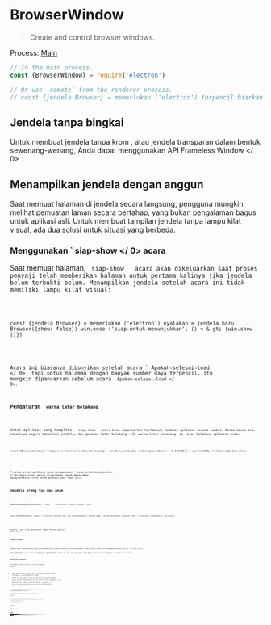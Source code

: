 # BrowserWindow

> Create and control browser windows.

Process: [Main](../glossary.md#main-process)

```javascript
// In the main process.
const {BrowserWindow} = require('electron')

// Or use `remote` from the renderer process.
// const {jendela Browser} = memerlukan ('electron').terpencil biarkan menang=jendela baru Browser ( {lebar: 800, tinggi: 600} ) menang.di ('tutup', () = & gt; {menang = batal}) //beban sebuah remote URL win.loadURL ('https://github.com') // Atau muat file HTML lokal win.loadURL (`file: // $ {__ dirname} / app / index.html`)
```

## Jendela tanpa bingkai

Untuk membuat jendela tanpa krom , atau jendela transparan dalam bentuk sewenang-wenang, Anda dapat menggunakan API  Frameless Window </ 0> .</p> 

## Menampilkan jendela dengan anggun

Saat memuat halaman di jendela secara langsung, pengguna mungkin melihat pemuatan laman secara bertahap, yang bukan pengalaman bagus untuk aplikasi asli. Untuk membuat tampilan jendela tanpa lampu kilat visual, ada dua solusi untuk situasi yang berbeda.

### Menggunakan ` siap-show </ 0>  acara</h3>

<p>Saat memuat halaman, <code> siap-show </ 0>  acara akan dikeluarkan saat proses penyaji telah memberikan halaman untuk pertama kalinya jika jendela belum terbukti belum. Menampilkan jendela setelah acara ini tidak memiliki lampu kilat visual:</p>

<pre><code class="javascript">const {jendela Browser} = memerlukan ('electron') nyalakan = jendela baru Browser({show: false}) win.once ('siap-untuk-menunjukkan', () = & gt; {win.show ()})
`</pre> 

Acara ini biasanya dibunyikan setelah acara ` Apakah-selesai-load </ 0>, tapi untuk halaman dengan banyak sumber daya terpencil, itu mungkin dipancarkan sebelum acara <code> Apakah-selesai-load </ 0>.</p>

<h3>Pengaturan <code> warna latar belakang</ 0></h3>

<p>Untuk aplikasi yang kompleks, <code> siap-show </ 0>  acara bisa dipancarkan terlambat, membuat aplikasi merasa lambat. Dalam kasus ini, sebaiknya segera tampilkan jendela, dan gunakan latar belakang < 0> warna latar belakang </ 0> ke latar belakang aplikasi Anda:</p>

<pre><code class="javascript">const {BrowserWindow} = require ('electron') biarkan menang = new BrowserWindow ( {backgroundColor: '# 2e2c29'} ) win.loadURL ('https://github.com')

`</pre> 

Preview untuk aplikasi yang menggunakan ` siap-untuk-menunjukkan </ 0> peristiwa, masih disarankan untuk melakukan <code> backgroundColor </ 0> untuk aplikasi yang lebih asli.</p>

<h2>Jendela orang tua dan anak</h2>

<p>Dengan menggunakan opsi <code> induk </ 0>  , Anda dapat membuat jendela anak:</p>

<pre><code class="javascript">const {BrowserWindow} = require ('electron') biarkan top = new BrowserWindow () biarkan anak = new BrowserWindow ( {parent: top} ) child.show () top.show () top.show ()

`</pre> 

Jendela ` anak </ 0> akan selalu tampil di atas jendela <code> atas </ 0> .</p>

<h3>Jendela modal</h3>

<p>Jendela modal adalah jendela anak yang menonaktifkan jendela orangtua, untuk menciptakan jendela modal, Anda harus menetapkan pilihan <code>orang tua` dan `modal`pilihan:

```javascript
const {BrowserWindow} = require ('electron') biarkan anak = new BrowserWindow ( {parent: top, modal: true, show: false} ) child.loadURL ('https://github.com') child.once (' siap tampil ', () = & gt; {

```

### Visibilitas halaman 

The  Halaman Visibilitas API </ 0> bekerja sebagai berikut:</p> 

* Pada semua platform, negara visibilitas melacak apakah jendela tersembunyi / diminimalkan atau tidak.
* Selain itu, di macOS , status visibilitas juga melacak keadaan oklusi jendela. Jika jendela ditutup (yaitu tertutup sepenuhnya) oleh jendela lain, status visibilitas akan ` tersembunyi </ 0> . Pada platform lain, status visibilitas hanya <code> tersembunyi </ 0> hanya jika jendela diminimalkan atau secara eksplisit disembunyikan dengan <code> win.hide () </ 0> .</li>
<li>Jika <code> BrowserWindow </ 0> dibuat dengan <code> show: false </ 0> , status visibilitas awal akan <code> terlihat </ 0> meskipun jendela benar-benar tersembunyi.</li>
<li>Jika <code> backgroundThrottling </ 0> dinonaktifkan, status visibilitas akan tetap
 <code> terlihat </ 0> meskipun jendela diminimalkan, tersumbat, atau tersembunyi</li>
</ul>

<p>Disarankan agar Anda menghentikan sementara operasi mahal saat status visibilitas <code> tersembunyi </ 0> untuk meminimalkan konsumsi daya.</p>

<h3>Pemberitahuan platform</h3>

<ul>
<li>Di jendela macOS modal akan ditampilkan sebagai lembaran yang menempel pada jendela induk.</li>
<li>Pada macOS , jendela anak akan menjaga posisi relatif ke jendela induk saat jendela induk bergerak, sementara pada jendela anak Windows dan Linux tidak akan bergerak.</li>
<li>Pada Windows tidak didukung untuk mengubah jendela induk secara dinamis.</li>
<li>Di Linux jenis jendela modal akan diubah menjadi <code> dialog </ 0> .</li>
<li>Di Linux banyak lingkungan desktop tidak mendukung menyembunyikan jendela modal.</li>
</ul>

<h2>Kelas: BrowserWindow</h2>

<blockquote>
  <p>Buat dan kendalikan jendela browser.</p>
</blockquote>

<p>Proses: <a href="../glossary.md#main-process"> Utama </ 0></p>

<p><code> BrowserWindow </ 0> adalah
 <a href="http://nodejs.org/api/events.html#events_class_events_eventemitter"> EventEmitter </ 1> .</p>

<p>Ini menciptakan baru <code> BrowserWindow </ 0> dengan sifat asli yang ditetapkan oleh <code> Pilihan </ 0> .</p>

<h3><code>BrowserWindow baru ( [options] )`</h3> 
  * `pilihan` Objek (opsional) 
    * ` width </ 0>  Integer (opsional) - Lebar jendela dalam piksel. Defaultnya adalah <code> 800 </ 0> .</li>
<li><code> tinggi </ 0>  Integer (opsional) - Tinggi jendela dalam piksel. Defaultnya adalah <code> 600 </ 0> .</li>
<li><code> x </ 0>  Integer (opsional) ( <strong> diperlukan </ 1> jika y digunakan) - Kisi-kisi kiri jendela dari layar. Default adalah memusatkan jendela.</li>
<li><code> y </ 0>  Integer (opsional) ( <strong> diperlukan </ 1> jika x digunakan) - offset atas jendela dari layar. Default adalah memusatkan jendela.</li>
<li><code> useContentSize </ 0>  Boolean (opsional) - The <code> lebar </ 0> dan <code> tinggi </ 0> akan digunakan sebagai ukuran halaman web, yang berarti ukuran jendela yang sebenarnya akan mencakup ukuran jendela frame dan menjadi sedikit lebih besar. Defaultnya adalah <code> false </ 0> .</li>
<li><code> center </ 0>  Boolean (opsional) - Tampilkan jendela di bagian tengah layar.</li>
<li><code> minWidth </ 0>  Integer (opsional) - Lebar minimum jendela. Defaultnya adalah <code> 0 </ 0> .</li>
<li><code> minHeight </ 0>  Integer (opsional) - Tinggi minimum jendela. Defaultnya adalah <code> 0 </ 0> .</li>
<li><code> maxWidth </ 0>  Integer (opsional) - Lebar maksimum jendela. Default tidak ada batasnya.</li>
<li><code> maxHeight </ 0>  Integer (opsional) - Tinggi maksimum jendela. Default tidak ada batasnya.
</li>
<li><code> resizable </ 0>  Boolean (opsional) - Apakah jendela dapat resizable. Defaultnya adalah <code> true </ 0> .</li>
<li><code> movable </ 0>  Boolean (opsional) - Apakah jendela dapat bergerak. Ini tidak diimplementasikan di Linux. Defaultnya adalah <code> true </ 0> .</li>
<li><code> diminimalkan </ 0>  Boolean (opsional) - Apakah jendela dapat diminimalkan. Ini tidak diimplementasikan di Linux. Defaultnya adalah <code> true </ 0> .</li>
<li><code> maximizable </ 0>  Boolean (opsional) - Apakah jendela dapat dimaksimalkan. Ini tidak diimplementasikan di Linux. Defaultnya adalah <code> true </ 0> .</li>
<li><code> closable </ 0>  Boolean (opsional) - Apakah jendela dapat ditutup. Ini tidak diimplementasikan di Linux. Defaultnya adalah <code> true </ 0> .</li>
<li><code> fokusable </ 0>  Boolean (opsional) - Apakah jendela dapat difokuskan. Default adalah
<code>benar`. Pada setelan Windows `fokus: false` juga menyiratkan pengaturan `skipTaskbar: benar`. Pada setting Linux `focusable: false` membuat jendela Berhenti berinteraksi dengan wm, jadi jendela akan selalu tetap di atas semua ruang kerja.
    * `alwaysOnTop` Boolean (opsional) - Apakah jendela harus selalu berada di atas jendela lainnya Defaultnya adalah `false`.
    * `layar penuh` Boolean (opsional) - Apakah jendela harus tampil di layar penuh. Secara eksplisit set ke `false` tombol fullscreen akan disembunyikan atau dinonaktifkan di macOS. Defaultnya adalah ` false </ 0> .</li>
<li><code>fullscreenable` Boolean (optional) - Whether the window can be put into fullscreen mode. Di macOS, juga apakah tombol perbesar/zoom harus beralih penuh mode layar atau memaksimalkan jendela. Defaultnya adalah `true`.
    * `skipTaskbar` Boolean (opsional) - Apakah akan menampilkan jendela di taskbar. Default adalah `false`.
    * `kios` Boolean (opsional) - Mode kios. Defaultnya adalah `false`.
    * `title` String (opsional) - Judul jendela default. Defaultnya adalah `"Elektron"`.
    * `ikon` ([NativeImage](native-image.md) | String) (opsional) - Ikon jendela. Pada Windows itu disarankan untuk menggunakan ikon `ICO` untuk mendapatkan efek visual terbaik, Anda juga bisa biarkan tidak terdefinisi sehingga ikon executable akan digunakan.
    * `tampilkan` Boolean (opsional) - Apakah jendela harus ditampilkan saat dibuat. Default adalah `benar`.
    * `frame` Boolean (opsional) - Tentukan ` false ` untuk membuat a [Jendela Frameless](frameless-window.md). Defaultnya adalah `Benar`.
    * `induk` BrowserWindow (opsional) - Tentukan jendela induk. Defaultnya adalah `null`.
    * `modal` Boolean (opsional) - Apakah ini adalah jendela modal. Ini hanya bekerja bila Jendela adalah jendela anak. Defaultnya adalah `palsu`.
    * `acceptFirstMouse` Boolean (opsional) - Apakah tampilan web menerima satu mouse-down event yang sekaligus mengaktifkan jendela. Default adalah `palsu`.
    * `disableAutoHideCursor` Boolean (opsional) - Apakah akan menyembunyikan kursor saat mengetik. Defaultnya adalah `palsu`.
    * `autoHideMenuBar` Boolean (opsional) - Auto menyembunyikan bilah menu kecuali `Alt` kunci ditekan Defaultnya adalah `palsu`.
    * `enableLargerThanScreen` Boolean (opsional) - Aktifkan jendela yang akan diubah ukurannya lebih besar. dari layar Defaultnya adalah `palsu`.
    * `backgroundColor` String (opsional) - Warna latar belakang jendela sebagai nilai heksadesimal, seperti `#66CD00` atau `#FFF` atau `#80FFFFFF` (alfa didukung). Default adalah `#FFF` (putih).
    * `hasShadow` Boolean (opsional) - Apakah jendela seharusnya memiliki bayangan. Hanya ini diimplementasikan di macos Defaultnya adalah `benar`.
    * `Tema gelap` Boolean (opsional) - Pasukan menggunakan tema gelap untuk jendela, hanya bekerja beberapa lingkungan desktop GTK3. Defaultnya adalah `false`.
    * `transparent` Boolean (opsional) - Membuat jendela [transparan](frameless-window.md). Defaultnya adalah `palsu`.
    * `ketik` String (opsional) - Jenis jendela, default adalah jendela normal. Lihat lebih lanjut tentang ini di bawah ini.
    * `titleBarStyle` String (opsional) - Gaya bar judul jendela. Default adalah `default`. Nilai yang mungkin adalah: 
      * `default` - Hasil dalam judul Mac buram abu-abu standar.
      * `tersembunyi` - Hasil di bar judul tersembunyi dan jendela konten ukuran penuh judul bar masih memiliki kontrol jendela standar ("lampu lalu lintas") di kiri atas.
      * `hidden-inset` - Tidak berlaku lagi, gunakan `hiddenInset` sebagai gantinya.
      * `hiddenInset` - Hasil di bar judul tersembunyi dengan tampilan alternatif dimana tombol lampu lalu lintas sedikit lebih tertutup dari tepi jendela.
      * `customButtonsOnHover` Boolean (opsional) - Draw custom close, minimize, dan tombol full screen pada macOS tanpa bingkai jendela. Tombol ini tidak akan layar kecuali melayang di sebelah kiri atas jendela. Kebiasaan ini Tombol mencegah masalah dengan kejadian mouse yang terjadi dengan standar tombol toolbar jendela. **Catatan:** Pilihan ini saat ini sedang eksperimental.
    * `fullscreenWindowTitle` Boolean (opsional) - Menunjukkan judul di bar ubin dalam mode layar penuh di macos untuk semua opsi `titleBarStyle`. Defaultnya adalah `palsu`.
    * `thickFrame` Boolean (opsional) - Gunakan `WS_THICKFRAME` untuk jendela buram tanpa bingkai Windows, yang menambahkan bingkai jendela standar. Menyetelnya ke ` false </ 0> akan menghapus window shadow dan animasi jendela. Defaultnya adalah <code>true`.
    * ` getar </ 0> String (opsional) - Tambahkan jenis efek getar ke jendela, hanya di macos. Dapat <code> tampilan berbasis </ 0>, <code> cahaya </ 0>, <code> gelap </ 0>, <code> titlebar </ 0>, <code> pilihan </ 0>, < 0> menu </ 0>, <code> popover </ 0>, <code> sidebar </ 0>, <code> medium-light </ 0> atau <code> ultra-dark </ 0>.</li>
<li><code> zoomToPageWidth </ 0> Boolean (opsional) - Mengontrol perilaku pada macOS saat opsi-klik tombol stoplight hijau pada toolbar atau dengan mengklik item menu Window> Zoom. Jika <code> benar </ 0>, jendela akan tumbuh ke lebar yang disarankan dari halaman web saat diperbesar, <code> false </ 0> akan menyebabkannya memperbesar lebar layar. Ini juga akan mempengaruhi perilaku saat memanggil <code> maximize () </ 0> secara langsung. Defaultnya adalah <code> false </ 0> .</li>
<li><code> tabbingIdentifier </ 0> String (opsional) - Nama grup tab, memungkinkan untuk membuka
jendela sebagai tab asli di macos 10.12+. Windows dengan tabbing yang sama
Pengenal akan dikelompokkan bersama. Windows dengan tabbing yang sama
Pengenal akan dikelompokkan bersama.</li>
<li><code>webpreferences` Objek (opsional) - Pengaturan fitur halaman web. 
      * ` devTools </ 0> Boolean (opsional) - Baik untuk mengaktifkan DevTools.

Konteks | Permintaan Konteks. Jika diset ke <code> false </ 0>, tidak dapat menggunakan <code> BrowserWindow.webContents.openDevTools () </ 0> untuk membuka DevTools. Defaultnya adalah <code>true`.
      * ` nodeIntegration </ 0> Boolean (opsional) - Apakah integrasi node diaktifkan Default
<code> benar </ 0>.</li>
<li><code> nodeIntegrationInWorker` Boolean (opsional) - Apakah integrasi simpul diaktifkan pada pekerja web. Defaultnya adalah ` false </ 0> . Lebih lanjut tentang ini dapat ditemukan di <a href="../tutorial/multithreading.md">Multithreading</a>.</li>
<li><code>preload` String (opsional) - Menentukan skrip yang akan dimuat sebelum skrip lain dijalankan di halaman. Script ini akan selalu memiliki akses ke API simpul tidak peduli apakah integrasi node dinyalakan atau dimatikan. Nilainya harus jadilah path file absolut pada script. Saat integrasi simpul dimatikan, skrip preload dapat diperkenalkan kembali Simbol global node kembali ke lingkup global. Lihat contoh [di sini](process.md#event-loaded).
      * `kotak pasir` Boolean (opsional) - Jika disetel, ini akan menampilkan kotak pasir perender terkait dengan jendela, membuatnya kompatibel dengan Chromium Kotak pasir tingkat OS dan menonaktifkan mesin Node.js. Ini tidak sama dengan opsi `nodeIntegration` dan API tersedia untuk skrip pramuat lebih terbatas. Baca lebih lanjut tentang opsi [di sini](sandbox-option.md). **Catatan:** Pilihan ini saat ini eksperimental dan dapat berubah atau terjadi dihapus di rilis Elektron masa depan.
      * `session` [Session](session.md#class-session) (perintah) - sesuaikan sesi yang digunakan oleh halaman. Alih-alih melewati objek Sidang secara langsung, Anda juga bisa memilihnya gunakan opsi `partisi` sebagai gantinya, yang menerima string partisi. Kapan `Session` dan `partisi` disediakan, `Session` akan lebih disukai. Default adalah sesi default.
      * `partisi` String (opsional) - Mengatur sesi yang digunakan oleh halaman sesuai dengan string partisi. Jika `partisi` dimulai dengan `bertahan:`, halaman akan menggunakan sesi persisten yang tersedia untuk semua halaman di aplikasi dengan sama `partisi`. Jika tidak ada awalan `bertahan:`, halaman akan menggunakan a sesi dalam memori. Dengan menugaskan yang sama `partisi`, beberapa halaman dapat berbagi sesi yang sama. Default adalah sesi default.
      * `zoomFactor` Nomor (opsional) - Faktor pembesaran default halaman, `3.0` mewakili `300%`. Defaultnya adalah `1.0`.
      * `javascript` Boolean (opsional) - Mengaktifkan dukungan JavaScript. Defaultnya adalah `true`.
      * `webSecurity` Boolean (opsional) - Bila `false`, itu akan menonaktifkan Kebijakan asal yang sama (biasanya menggunakan situs pengujian oleh orang), dan tetapkan ` allowRunningInsecureContent ` ke `true` jika opsi ini belum ditetapkan oleh pengguna. Defaultnya adalah `true`.
      * `allowRunningInsecureContent` Boolean (opsional) - Mengizinkan sebuah halaman https untuk dijalankan JavaScript, CSS atau plugin dari URL http. Defaultnya adalah `false`.
      * `gambar` Boolean (opsional) - Mengaktifkan dukungan gambar. Defaultnya adalah `true`.
      * `textAreasAreResizable` Boolean (opsional) - Buat elemen TextArea resizable. Default `true`.
      * `webgl` Boolean (opsional) - Mengaktifkan dukungan WebGL. Defaultnya adalah `true`.
      * `webaudio` Boolean (opsional) - Mengaktifkan dukungan WebAudio. Defaultnya adalah `true`.
      * `plugin` Boolean (opsional) - Apakah plugin harus diaktifkan Defaultnya adalah `false`.
      * `experimentalFeatures` Boolean (opsional) - Mengaktifkan fitur eksperimental Chromium. Defaultnya adalah `false`.
      * `experimentalCanvasFeatures` Boolean (tangan) - Memungkinkan eksperimental Chromium fitur kanvas Defaultnya adalah `false`.
      * `scrollBounce` Boolean (opsional) - Mengaktifkan efek gulir gips (karet banding) macos Defaultnya adalah `false`.
      * `blinkFeatures` String (opsional) - Daftar string fitur yang dipisahkan oleh `,`, seperti `CSSVariables, KeyboardEventKey` untuk mengaktifkannya. Daftar lengkap fitur yang didukung string dapat ditemukan di [RuntimeEnabledFeatures.json5](https://cs.chromium.org/chromium/src/third_party/WebKit/Source/platform/RuntimeEnabledFeatures.json5?l=62) mengajukan.
      * `disableBlinkFeatures` String (opsional) - Daftar string fitur yang dipisahkan oleh `,`, seperti ` CSSVariables, KeyboardEventKey` untuk menonaktifkannya. Daftar lengkap didukung string fitur dapat ditemukan di [RuntimeEnabledFeatures.json5](https://cs.chromium.org/chromium/src/third_party/WebKit/Source/platform/RuntimeEnabledFeatures.json5?l=62) file.
      * `defaultFontFamily` Object (optional) - Menetapkan font default untuk font-family. 
        * `standar` String (opsional) - Default ke `Times New Roman`.
        * `serif` String (opsional) - Default ke `Times New Roman`.
        * `sansSerif` String (opsional) - Default ke `Arial`.
        * `monospace` String (opsional) - Default ke `Kurir Baru`.
        * `cursive` String (opsional) - Default ke `Script`.
        * `fantasy` String (opsional) - Default ke `Impact`.
      * `defaultFontSize` Integer (opsional) - Default ke `16`.
      * `defaultMonospaceFontSize` Integer (opsional) - Default ke `13`.
      * `minimumFontSize` Integer (opsional) - Default ke ``.
      * `defaultEncoding` String (opsional) - Default ke `ISO-8859-1`.
      * `backgroundThrottling` Boolean (opsional) - Apakah akan mencekik animasi dan timer? Saat halaman menjadi background. Hal ini juga mempengaruhi \[API Visibilitas Laman\]\[#page-visibility\]. Default ke ` true </ 0> .</li>
<li><code> offscreen </ 0>  Boolean (opsional) - Apakah akan mengaktifkan rendering offscreen untuk jendela browser. Default ke <code> false </ 0> . Lihat
 tutorial rendering <a href="../tutorial/offscreen-rendering.md"> offscreen </ 0> untuk lebih jelasnya.</li>
<li><code> contextIsolation </ 0>  Boolean (opsional) - Apakah akan menjalankan API Elektron dan skrip <code> preload </ 0> yang ditentukan dalam konteks JavaScript yang terpisah . Default ke <code> false </ 0> . Konteks script <code> preload ` berjalan masih akan memiliki akses penuh ke jendela ` document `dan` window` namun akan menggunakan set sendiri JavaScript builtins ( `Array`, `Objek`, `JSON`, dll.) Dan akan diisolasi dari perubahan yang dilakukan pada lingkungan global oleh laman yang dimuat. The Electron API hanya akan tersedia di ` preload </ 0> naskah dan bukan halaman dimuat. Opsi ini harus digunakan saat memuat konten remote yang berpotensi tidak tepercaya untuk memastikan konten yang dimuat tidak dapat merusak skrip <code> preload </ 0> dan setiap API Elektron yang digunakan.
Opsi ini menggunakan teknik yang sama yang digunakan oleh <a href="https://developer.chrome.com/extensions/content_scripts#execution-environment"> Chrome Content Scripts </ 0> .
Anda dapat mengakses konteks ini di alat dev dengan memilih entri ' Elektron Isolated Context' di kotak kombo di bagian atas tab Konsol. <strong> Catatan: </ 0> Ini pilihan saat ini eksperimental dan dapat berubah atau dihapus di masa Elektron rilis.</li>
<li><code>nativeWindowOpen ` Boolean (opsional) - Apakah akan menggunakan native ` window.open ()`. Default ke ` false `. ** Catatan: ** Ini pilihan saat eksperimental.
      * ` webviewTag ` Boolean (opsional) - Apakah untuk mengaktifkan[`<webview>`tag](webview-tag.md). Default untuk nilai ` nodeIntegration ` option . ** Catatan: ** ` preload ` Script dikonfigurasi untuk `<webview>` akan memiliki simpul integrasi diaktifkan ketika dieksekusi sehingga Anda harus memastikan remote / konten yang tidak dipercaya tidak mampu menciptakan `<webview>` tag dengan mungkin ` preload ` script. Anda dapat menggunakan `akan melampirkan tampilan web` acara di [webContents](web-contents.md) untuk mengupas dengan` preload` naskah dan untuk memvalidasi atau mengubah `<webview>` 's pengaturan awal.
  
  When setting minimum or maximum window size with `minWidth`/`maxWidth`/ `minHeight`/`maxHeight`, it only constrains the users. Ini tidak akan mencegah Anda melewati ukuran yang tidak mengikuti batasan ukuran pada ` setBounds `/`setSize` atau ke konstruktor `BrowserWindow`.
  
  Kemungkinan nilai dan perilaku dari ` jenis </ 0>  option yang tergantung platform. Nilai yang mungkin adalah:</p>

<ul>
<li>Di Linux, jenis yang mungkin adalah <code>desktop`, `dermaga`, `toolbar`, `splash`, `notifikasi`.</li> 
  
  * Di macos , jenis yang mungkin ada `Desktop`, `bertekstur`. 
    * Tipe ` bertekstur </ 0> menambahkan tampilan gradien logam ( <code> NSTexturedBackgroundWindowMask </ 0> ).</li>
<li>Tipe <code> desktop </ 0> menempatkan jendela pada tingkat jendela latar belakang desktop ( <code> kCGDesktopWindowLevel - 1 </ 0> ). Perhatikan bahwa jendela desktop tidak akan menerima acara fokus, keyboard atau mouse, namun Anda dapat menggunakan <code> globalShortcut ` untuk menerima masukan secara hemat.
  * Pada Windows , jenis yang mungkin adalah ` toolbar </ 0> .</li>
</ul>

<h3>Instance Events</h3>

<p>Objek yang dibuat dengan <code> BrowserWindow baru </ 0> memancarkan acara berikut:</p>

<p><strong> Catatan: </ 0> Beberapa acara hanya tersedia pada sistem operasi tertentu dan diberi label seperti itu.</p>

<h4>Acara : 'halaman-judul-diperbarui'</h4>

<p>Pengembalian:</p>

<ul>
<li><code> event </ 0>  Acara</li>
<li><code> title </ 0>  String</li>
</ul>

<p>Emitted ketika dokumen tersebut mengubah namanya, memanggil <code> event.preventDefault () </ 0> 
akan mencegah perubahan dari jendela asli.</p>

<h4>Acara : 'dekat'</h4>

<p>Pengembalian:</p>

<ul>
<li><code> event </ 0>  Acara</li>
</ul>

<p>Emitted saat jendela akan ditutup. Ini dipancarkan sebelum
 <code> beforeunload </ 0> dan <code> membongkar </ 0>  acara DOM. Memanggil <code> event.preventDefault () </ 0> 
akan membatalkan penutupan.</p>

<p>Biasanya Anda ingin menggunakan handler <code> beforeunload </ 0> untuk menentukan apakah jendela harus ditutup, yang juga akan dipanggil saat jendela dimuat ulang. Di Elektron , mengembalikan nilai selain <code> tidak terdefinisi </ 0> akan membatalkan penutupan. Sebagai contoh:</p>

<pre><code class="javascript">window.onbeforeunload = (e) = & gt; {
   console.log ('Saya tidak ingin ditutup')

   // Tidak seperti browser biasa, kotak pesan akan diminta ke pengguna, mengembalikan
   // nilai non-void diam-diam akan membatalkan penutupan.
  // Dianjurkan untuk menggunakan API dialog agar pengguna mengkonfirmasi penutupan
   // aplikasi.
  e.returnValue = false}
`</pre> 
    #### Acara : 'ditutup'
    
    Emitted saat jendela tertutup. Setelah menerima acara ini, Anda harus menghapus referensi ke jendela dan tidak menggunakannya lagi.
    
    #### Event : 'session-end' * Windows </ 0></h4> 
    
    Emitted saat window session akan berakhir karena force shutdown atau restart mesin atau session log off.
    
    #### Acara : 'tidak responsif'
    
    Emitted saat halaman web menjadi tidak responsif.
    
    #### Acara: 'responsif'
    
    Emitted saat halaman web yang tidak responsif menjadi responsif lagi.
    
    #### Acara: 'blur'
    
    Emitted saat jendela kehilangan fokus.
    
    #### Acara: 'fokus'
    
    Emitted saat window gain fokus.
    
    #### Acara: 'show'
    
    Emitted saat jendela ditunjukkan.
    
    #### Acara: 'sembunyikan'
    
    Emitted saat jendela tersembunyi.
    
    #### Acara: 'siap tampil'
    
    Emitted ketika halaman web telah diberikan (sementara tidak ditampilkan) dan jendela dapat ditampilkan tanpa lampu kilat visual.
    
    #### Acara: 'maksimalkan'
    
    Emitted saat jendela dimaksimalkan.
    
    #### Acara : 'nonmaximize'
    
    Emitted saat jendela keluar dari keadaan maksimal.
    
    #### Acara : 'minimalkan'
    
    Emitted saat jendela diminimalkan.
    
    #### Acara : 'pulihkan'
    
    Emitted saat jendela dipulihkan dari keadaan diminimalkan.
    
    #### Acara : 'ubah ukuran'
    
    Dipancarkan saat jendela diubah ukurannya.
    
    #### Acara : 'pindah'
    
    Emitted saat jendela sedang dipindahkan ke posisi baru.
    
    ** Catatan </ 0> : Pada macOS , acara ini hanya alias ` pindah </ 1> .</p>

<h4>Acara : 'pindah' <em> macOS </ 0></h4>

<p>Emitted sekali saat jendela dipindahkan ke posisi baru.</p>

<h4>Acara : 'enter-full-screen'</h4>

<p>Emitted saat jendela memasuki keadaan layar penuh.</p>

<h4>Acara : 'tinggalkan layar penuh'</h4>

<p>Emitted saat jendela meninggalkan keadaan layar-penuh.</p>

<h4>Acara : 'enter-html-full-screen'</h4>

<p>Emitted saat jendela memasuki status layar-penuh yang dipicu oleh HTML API.</p>

<h4>Acara : 'leave-html-full-screen'</h4>

<p>Emitted saat jendela meninggalkan status layar-penuh yang dipicu oleh HTML API.</p>

<h4>Event : 'app-command' <em> Windows </ 0></h4>

<p>Pengembalian:</p>

<ul>
<li><code> event </ 0>  Acara</li>
<li><code> perintah </ 0>  String</li>
</ul>

<p>Emitted when an <a href="https://msdn.microsoft.com/en-us/library/windows/desktop/ms646275(v=vs.85).aspx">App Command</a>
is invoked. Ini biasanya terkait dengan kunci media keyboard atau perintah browser, serta tombol "Kembali" yang terpasang pada beberapa mouse pada Windows .</p>

<p>Perintah diturunkan, underscore diganti dengan tanda hubung, dan
 awalan <code> APPCOMMAND_ </ 0> dilucuti.
misal <code> APPCOMMAND_BROWSER_BACKWARD </ 0> dipancarkan sebagai <code> browser-backward </ 0> .</p>

<pre><code class="javascript">const {BrowserWindow} = require ('electron') let win = new BrowserWindow () win.on ('app-command', (e, cmd) = & gt; {
   // Arahkan jendela kembali saat pengguna menyentuh mouse mereka kembali tombol
   jika (cmd === 'browser mundur' & amp; & amp; win.webContents.canGoBack ()) {
     win.webContents.goBack ()
   }})
`</pre> 
    
    #### Acara : 'gulir-sentuh-mulai' * macOS </ 0></h4> 
    
    Emitted saat scroll wheel event phase sudah dimulai.
    
    #### Acara : 'gulir-sentuh-akhir' * macOS </ 0></h4> 
    
    Emitted saat scroll wheel event phase sudah berakhir.
    
    #### Acara : 'gulir-sentuh-tepi' * macos </ 0></h4> 
    
    Emitted saat menggulirkan event wheel drive yang diajukan saat mencapai tepi elemen.
    
    #### Acara : 'gesek' * macOS </ 0></h4> 
    
    Pengembalian:
    
    * ` event </ 0>  Acara</li>
<li><code> arah </ 0>  String</li>
</ul>

<p>Emitted on 3-finger swipe. Petunjuk yang mungkin ada <code>atas `,` kanan `, `turun `, ` kiri `.</p> 
      #### Acara: 'sheet-begin' * macOS *
      
      Emitted saat jendela membuka selembar kertas.
      
      #### Acara : 'sheet-end' * macOS </ 0></h4> 
      
      Emitted ketika jendela telah ditutup lembar.
      
      #### Event : 'new-window-for-tab' * macOS </ 0></h4> 
      
      Emitted ketika tombol tab asli baru diklik.
      
      ### Metode Statis
      
      Kelas ` BrowserWindow ` memiliki metode statis berikut:
      
      #### `BrowserWindow.getAllWindows ()`
      
      Kembali ` BrowserWindow [] ` - Sebuah array dari semua jendela browser yang terbuka.
      
      #### `BrowserWindow.getFocusedWindow ()`
      
      Mengembalikan ` BrowserWindow ` - Jendela yang difokuskan pada aplikasi ini, jika tidak mengembalikan ` null `.
      
      #### `BrowserWindow.fromWebContents (webContents)`
      
      * ` webContents </ 0>  <a href="web-contents.md"> WebContents </ 1></li>
</ul>

<p>Mengembalikan<code>BrowserWindow` - Jendela yang memiliki`contentContents `.</p> 
        #### `BrowserWindow.fromId (id)`
        
        * ` id </ 0>  Integer</li>
</ul>

<p>Kembali <code> BrowserWindow ` - Jendela dengan ` id ` yang diberikan.</p> 
          #### `BrowserWindow.addExtension (jalur)`
          
          * ` path </ 0>  String</li>
</ul>

<p>Menambahkan ekstensi Chrome yang terletak di <code> path `, dan mengembalikan nama ekstensi.</p> 
            Metode ini juga tidak akan kembali jika manifes ekstensi hilang atau tidak lengkap.
            
            ** Catatan: ** API ini tidak dapat dipanggil sebelum event ` ready ` dari modul ` app ` dipancarkan.
            
            #### `BrowserWindow.removeExtension(name)`
            
            * ` nama </ 0>  String</li>
</ul>

<p>Hapus ekstensi Chrome dengan nama.</p>

<p><strong> Catatan: </strong> API ini tidak dapat dipanggil sebelum event <code> ready ` dari modul ` app ` dipancarkan.</p> 
              #### `BrowserWindow.getExtensions ()`
              
              Mengembalikan`Objek ` - Kunci adalah nama ekstensi dan setiap nilai Objek yang berisi`nama ` dan ` versi `propert.
              
              ** Catatan: ** API ini tidak dapat dipanggil sebelum event ` ready ` dari modul ` app ` dipancarkan.
              
              #### `BrowserWindow.addDevToolsExtension (jalur)`
              
              * ` path </ 0>  String</li>
</ul>

<p>Menambahkan ekstensi DevTools yang terletak di <code> path`, dan mengembalikan nama ekstensi.</p> 
                Ekstensi akan diingat sehingga Anda hanya perlu memanggil API ini sekali, API ini bukan untuk penggunaan pemrograman. Jika Anda mencoba menambahkan ekstensi yang telah dimuat, metode ini tidak akan kembali dan sebaliknya log peringatan ke konsol.
                
                Metode ini juga tidak akan kembali jika manifes ekstensi hilang atau tidak lengkap.
                
                ** Catatan: ** API ini tidak dapat dipanggil sebelum event ` ready ` dari modul ` app ` dipancarkan.
                
                #### `BrowserWindow.removeDevToolsExtension (nama)`
                
                * ` nama </ 0>  String</li>
</ul>

<p>Hapus ekstensi DevTools dengan nama.</p>

<p><strong> Catatan: </strong> API ini tidak dapat dipanggil sebelum event <code> ready ` dari modul ` app ` dipancarkan.</p> 
                  #### `BrowserWindow.getDevToolsExtensions ()`
                  
                  Mengembalikan`Objek ` - Kunci adalah nama ekstensi dan setiap nilai Objek yang berisi`nama ` dan ` versi `propert.
                  
                  Untuk memeriksa apakah ada ekstensi DevTools, Anda dapat menjalankan yang berikut ini:
                  
                  ```javascript
biarkan diinstal = {BrowserWindow}getDevToolsExtensions () hasOwnProperty ('devtron')
console.log (terpasang)
```
              
              ** Catatan: ** API ini tidak dapat dipanggil sebelum event ` ready ` dari modul ` app ` dipancarkan.
              
              ### Instance Properties
              
              Objek yang dibuat dengan`BrowserWindow baru ` memiliki properti berikut:
              
              ```javascript
const {BrowserWindow} = membutuhkan ('elektron')
// Dalam contoh ini `win` adalah contoh kami
let win = new BrowserWindow ({width: 800, height: 600})
win.loadURL ('https://github.com')
```
          
          #### `win.webContents`
          
          Objek ` WebContents ` yang dimiliki jendela ini. Semua acara terkait halaman web dan operasi akan dilakukan lewat itu.
          
          Lihat dokumentasi[ `webContents` ](web-contents.md)untuk metodenya dan acara.
          
          #### `win.id`
          
          A ` Integer </ 0> mewakili ID unik jendela.</p>

<h3>Metode Instance</h3>

<p>Objek yang dibuat dengan <code> BrowserWindow baru </ 0> memiliki metode contoh berikut:</p>

<p><strong> Catatan: </ 0> Beberapa metode hanya tersedia pada sistem operasi tertentu dan diberi label seperti itu.</p>

<h4><code>win.destroy()`</h4> 
          
          Angkatan menutup jendela, ` membongkar </ 0> dan <code> beforeunload </ 0>  event tidak akan dipancarkan untuk halaman web, dan <code> dekat </ 0>  acara juga tidak akan dipancarkan untuk jendela ini, tetapi menjamin <code> ditutup </ 0>  acara akan dipancarkan.</p>

<h4><code>win.close ()`</h4> 
          
          Cobalah untuk menutup jendela. Ini memiliki efek yang sama dengan pengguna yang secara manual mengklik tombol tutup jendela. Halaman web bisa membatalkan close sekalipun. Lihat  acara tutup </ 0> .</p> 
          
          #### `win.focus ()`
          
          Berfokus pada jendela.
          
          #### `win.blur ()`
          
          Berfokus pada jendela.
          
          #### `win.isFocused ()`
          
          Mengembalikan ` Boolean </ 0> - Apakah jendela terfokus.</p>

<h4><code>win.isDestroyed ()`</h4> 
          
          Mengembalikan ` Boolean </ 0> - Apakah jendela rusak</p>

<h4><code>win.show ()`</h4> 
          
          Menunjukkan dan memberi fokus pada jendela.
          
          #### `win.showInactive ()`
          
          Menunjukkan jendela tapi tidak memusatkan perhatian padanya.
          
          #### `win.hide ()`
          
          Sembunyikan jendela.
          
          #### `win.isVisible ()`
          
          Mengembalikan ` Boolean </ 0> - Apakah jendela terlihat oleh pengguna.</p>

<h4><code>win.isModal ()`</h4> 
          
          Mengembalikan ` Boolean </ 0> - Apakah jendela saat ini adalah jendela modal.</p>

<h4><code>win.maximize ()`</h4> 
          
          Memaksimalkan jendela. Ini juga akan menunjukkan (tapi tidak fokus) jendela jika belum ditampilkan.
          
          #### `win.unmaximize ()`
          
          Unmaximizes jendela.
          
          #### `win.isMaximized ()`
          
          Mengembalikan ` Boolean </ 0> - Apakah jendela dimaksimalkan.</p>

<h4><code>win.minimize ()`</h4> 
          
          Meminimalkan jendela. Pada beberapa platform jendela yang diminimalkan akan ditampilkan di Dock .
          
          #### `win.restore ()`
          
          Mengembalikan jendela dari keadaan diminimalkan ke keadaan sebelumnya.
          
          #### `win.isMinimized ()`
          
          Mengembalikan ` Boolean </ 0> - Apakah jendela diminimalkan.</p>

<h4><code>win.setFullScreen (bendera)`</h4> 
          
          * ` bendera </ 0>  Boolean</li>
</ul>

<p>Menetapkan apakah jendela harus dalam mode fullscreen.</p>

<h4><code>win.isFullScreen ()`</h4> 
            Mengembalikan ` Boolean </ 0> - Apakah jendela dalam mode layar penuh.</p>

<h4><code> win.setAspectRatio (aspectRatio [, extraSize]) </ 0>  <em> macos </ 1></h4>

<ul>
<li><code> aspectRatio </ 0> Float - Rasio aspek untuk mempertahankan sebagian dari tampilan konten.</li>
<li><code> extraSize </ 0>  <a href="structures/size.md"> Ukuran </ 1> - Ukuran ekstra tidak disertakan dengan tetap mempertahankan rasio aspek.</li>
</ul>

<p>Ini akan membuat jendela menjaga rasio aspek. Ukuran ekstra memungkinkan pengembang memiliki ruang, ditentukan dalam piksel, tidak termasuk dalam perhitungan rasio aspek. API ini sudah memperhitungkan perbedaan antara ukuran jendela dan ukuran isinya.</p>

<p>Pertimbangkan jendela normal dengan pemutar video HD dan kontrol yang terkait.
Mungkin ada 15 piksel kontrol di tepi kiri, 25 piksel kontrol di tepi kanan dan 50 piksel kontrol di bawah pemutar. Untuk mempertahankan rasio aspek 16: 9 (rasio aspek standar untuk HD @ 1920x1080) di dalam pemutar itu sendiri, kami akan memanggil fungsi ini dengan argumen 16/9 dan [40, 50]. Argumen kedua tidak peduli di mana lebar dan tinggi ekstra berada dalam tampilan konten--hanya isinya. Tentukan area lebar dan tinggi ekstra yang Anda miliki dalam keseluruhan tampilan konten.</p>

<h4><code> win.previewFile (path [, displayName]) </ 0>  <em> macos </ 1></h4>

<ul>
<li><code> path </ 0>  String - Path absolut ke file untuk dipratinjau dengan QuickLook. Hal ini penting karena Quick Look menggunakan nama file dan ekstensi file pada path untuk menentukan jenis konten file yang akan dibuka.</li>
<li><code> displayName </ 0>  String (opsional) - Nama file yang akan ditampilkan pada tampilan modal Quick Look. Ini murni visual dan tidak mempengaruhi jenis konten file. Default ke <code> path </ 0> .</li>
</ul>

<p>Menggunakan <a href="https://en.wikipedia.org/wiki/Quick_Look"> Quick Look </ 0> untuk melihat pratinjau file di jalur tertentu.</p>

<h4><code> win.closeFilePreview () </ 0>  <em> macos </ 1></h4>

<p>Menutup panel <a href="https://en.wikipedia.org/wiki/Quick_Look"> Quick Look </ 0> yang sedang terbuka .</p>

<h4><code>win.setBounds (batas [, bernyawa])`</h4> 
            
            * ` batas </ 0>  <a href="structures/rectangle.md">  Empat persegi panjang </ 1></li>
<li><code>animate` Boolean (optional) *macOS*
            
            Mengubah ukuran dan memindahkan jendela ke batas yang tersedia
            
            #### `win.getBounds ()`
            
            Kembali ` Rectangle </ 0></p>

<h4><code>win.setContentBounds (batas [, bernyawa])`</h4> 
            
            * ` batas </ 0>  <a href="structures/rectangle.md">  Empat persegi panjang </ 1></li>
<li><code> bernyawa </ 0>  Boolean (opsional) <em> macos </ 1></li>
</ul>

<p>Mengubah ukuran dan memindahkan area klien jendela (misalnya halaman web) ke batas yang tersedia.</p>

<h4><code>win.getContentBounds ()`</h4> 
              Kembali ` Rectangle </ 0></p>

<h4><code>win.setSize (lebar, tinggi [, bernyawa])`</h4> 
              
              * ` width </ 0>  Integer</li>
<li><code> tinggi </ 0>  Integer</li>
<li><code>animate` Boolean (optional) *macOS*
              
              Mengubah ukuran jendela menjadi ` width </ 0> dan <code> height </ 0> .</p>

<h4><code>win.getSize ()`</h4> 
              
              Mengembalikan ` Integer [] </ 0> - Berisi lebar dan tinggi jendela.</p>

<h4><code>win.setContentSize(width, height[, animate])`</h4> 
              
              * ` width </ 0>  Integer</li>
<li><code> tinggi </ 0>  Integer</li>
<li><code>animate` Boolean (optional) *macOS*
              
              Resizes the window's client area (e.g. the web page) to `width` and `height`.
              
              #### `win.getContentSize ()`
              
              Mengembalikan ` Integer [] </ 0> - Berisi lebar dan tinggi area jendela klien.</p>

<h4><code>win.setMinimumSize (lebar, tinggi)`</h4> 
              
              * ` width </ 0>  Integer</li>
<li><code> tinggi </ 0>  Integer</li>
</ul>

<p>Menetapkan ukuran minimum jendela menjadi <code> width </ 0> dan <code> height </ 0> .</p>

<h4><code>win.getMinimumSize ()`</h4> 
                Mengembalikan`Integer [] ` - Berisi lebar minimum dan tinggi jendela.
                
                #### `win.setMaximumSize (lebar, tinggi)`
                
                * ` width </ 0>  Integer</li>
<li><code> tinggi </ 0>  Integer</li>
</ul>

<p>Menetapkan ukuran maksimum jendela menjadi <code>lebar ` dan`tinggi `.</p> 
                  #### `win.getMaximumSize ()`
                  
                  Mengembalikan ` Integer [] </ 0> - Berisi lebar dan tinggi maksimum jendela.</p>

<h4><code>win.setResizable (resizable)`</h4> 
                  
                  * ` resizable </ 0>  Boolean</li>
</ul>

<p>Menetapkan apakah jendela dapat diubah ukurannya secara manual oleh pengguna.</p>

<h4><code>win.isResizable ()`</h4> 
                    Mengembalikan ` Boolean </ 0> - Apakah jendela dapat diubah ukurannya secara manual oleh pengguna.</p>

<h4><code> win.setMovable (dapat dipindahkan) </ 0>  <em> macOS </ 1>  <em> Windows </ 1></h4>

<ul>
<li><code> bergerak </ 0>  Boolean</li>
</ul>

<p>Menetapkan apakah jendela dapat dipindahkan oleh pengguna. Di Linux tidak melakukan apapun.</p>

<h4><code>win.isMovable()` *macOS* *Windows*</h4> 
                    
                    Mengembalikan ` Boolean </ 0> - Apakah jendela dapat dipindahkan oleh pengguna.</p>

<p>Di Linux selalu kembali <code> true </ 0> .</p>

<h4><code> win.setMinimizable (minimizable) </ 0>  <em> macOS </ 1>  <em> Windows </ 1></h4>

<ul>
<li><code> diminimalkan </ 0>  Boolean</li>
</ul>

<p>Menetapkan apakah jendela dapat diminimalkan secara manual oleh pengguna. Di Linux tidak melakukan apapun.</p>

<h4><code> win.isMinimizable () </ 0>  <em> macos </ 1>  <em> Windows </ 1></h4>

<p>Mengembalikan <code> Boolean </ 0> - Apakah jendela dapat diminimalkan secara manual oleh pengguna</p>

<p>Di Linux selalu kembali <code> true </ 0> .</p>

<h4><code>win.setMaximizable(maximizable)` *macOS* *Windows*</h4> 
                    
                    * `maximizable` Boolean
                    
                    Menetapkan apakah jendela dapat dimaksimalkan secara manual oleh pengguna. Di Linux tidak melakukan apapun.
                    
                    #### `win.isMaximizable()` *macOS* *Windows*
                    
                    Returns `Boolean` - Whether the window can be manually maximized by user.
                    
                    Di Linux selalu kembali ` true </ 0> .</p>

<h4><code>win.setFullScreenable (fullscreenable)`</h4> 
                    
                    * ` fullscreenable </ 0>  Boolean</li>
</ul>

<p>Menetapkan apakah tombol perbesar/zoom window toggles fullscreen mode atau memaksimalkan jendela.</p>

<h4><code>win.isFullScreenable ()`</h4> 
                      Returns `Boolean` - Whether the maximize/zoom window button toggles fullscreen mode or maximizes the window.
                      
                      #### `win.setClosable(closable)` *macOS* *Windows*
                      
                      * `closable` Boolean
                      
                      Menetapkan apakah jendela dapat ditutup secara manual oleh pengguna. Di Linux tidak melakukan apapun.
                      
                      #### `win.isClosable()` *macOS* *Windows*
                      
                      Returns `Boolean` - Whether the window can be manually closed by user.
                      
                      Di Linux selalu kembali ` true </ 0> .</p>

<h4><code>win.setAlwaysOnTop(flag[, level][, relativeLevel])`</h4> 
                      
                      * `flag` Boolean
                      * `level` String (optional) *macOS* - Values include `normal`, `floating`, `torn-off-menu`, `modal-panel`, `main-menu`, `status`, `pop-up-menu`, `screen-saver`, and ~~`dock`~~ (Deprecated). The default is `floating`. See the [macOS docs](https://developer.apple.com/reference/appkit/nswindow/1664726-window_levels) for more details.
                      * `relativeLevel` Integer (optional) *macOS* - The number of layers higher to set this window relative to the given `level`. The default is ``. Note that Apple discourages setting levels higher than 1 above `screen-saver`.
                      
                      Menetapkan apakah jendela harus selalu tampil di atas jendela lain. Setelah pengaturan ini, jendela masih merupakan jendela normal, bukan jendela toolbox yang tidak bisa difokuskan.
                      
                      #### `win.isAlwaysOnTop()`
                      
                      Returns `Boolean` - Whether the window is always on top of other windows.
                      
                      #### `win.center()`
                      
                      Memindahkan jendela ke bagian tengah layar.
                      
                      #### `win.setPosition(x, y[, animate])`
                      
                      * `x` Integer
                      * `y` Integer
                      * `animate` Boolean (optional) *macOS*
                      
                      Moves window to `x` and `y`.
                      
                      #### `win.getPosition()`
                      
                      Returns `Integer[]` - Contains the window's current position.
                      
                      #### `win.setTitle(title)`
                      
                      * ` title </ 0>  String</li>
</ul>

<p>Changes the title of native window to <code>title`.</p> 
                        #### `win.getTitle()`
                        
                        Returns `String` - The title of the native window.
                        
                        **Note:** The title of web page can be different from the title of the native window.
                        
                        #### `win.setSheetOffset(offsetY[, offsetX])` *macOS*
                        
                        * `offsetY` Float
                        * `offsetX` Float (optional)
                        
                        Changes the attachment point for sheets on macOS. By default, sheets are attached just below the window frame, but you may want to display them beneath a HTML-rendered toolbar. For example:
                        
                        ```javascript
const {BrowserWindow} = require('electron')
let win = new BrowserWindow()

let toolbarRect = document.getElementById('toolbar').getBoundingClientRect()
win.setSheetOffset(toolbarRect.height)
```
                    
                    #### `win.flashFrame(flag)`
                    
                    * `flag` Boolean
                    
                    Mulai atau berhenti berkedip kedip jendela untuk menarik perhatian pengguna.
                    
                    #### `win.setSkipTaskbar(skip)`
                    
                    * `skip` Boolean
                    
                    Makes the window not show in the taskbar.
                    
                    #### `win.setKiosk(flag)`
                    
                    * `flag` Boolean
                    
                    Masuk atau keluar dari mode kiosk.
                    
                    #### `win.isKiosk()`
                    
                    Returns `Boolean` - Whether the window is in kiosk mode.
                    
                    #### `win.getNativeWindowHandle()`
                    
                    Returns `Buffer` - The platform-specific handle of the window.
                    
                    The native type of the handle is `HWND` on Windows, `NSView*` on macOS, and `Window` (`unsigned long`) on Linux.
                    
                    #### `win.hookWindowMessage(message, callback)` *Windows*
                    
                    * ` pesan </ 0> Integer</li>
<li><code>callback ` Fungsi
                    
                    Mengait pesan windows The ` callback </ 0> disebut ketika pesan diterima di WndProc.</p>

<h4><code> win.isWindowMessageHooked (pesan) </ 0>  <em> Windows </ 1></h4>

<ul>
<li><code> pesan </ 0> Integer</li>
</ul>

<p>Returns <code>Boolean` - `true` or `false` depending on whether the message is hooked.
                    
                    #### ` win.unhookWindowMessage (pesan) </ 0>  <em> Windows </ 1></h4>

<ul>
<li><code> pesan </ 0> Integer</li>
</ul>

<p>Hapus kembali pesan jendela</p>

<h4><code> win.unhookAllWindowMessages () </ 0>  <em> Windows </ 1></h4>

<p>Lepaskan semua pesan di jendela.</p>

<h4><code>win.setRepresentedFilename(filename)` *macOS*
                    
                    * `filename` String
                    
                    Menetapkan nama path dari file yang diwakili jendela, dan ikon file akan muncul di bilah judul jendela.
                    
                    #### `win.getRepresentedFilename()` *macOS*
                    
                    Mengembalikan ` String </ 0> - Pathname dari file yang diwakili jendela.</p>

<h4><code>win.setDocumentEdited(edited)` *macOS*</h4> 
                    
                    * ` diedit </ 0> Boolean</li>
</ul>

<p>Specifies whether the window’s document has been edited, and the icon in title
bar will become gray when set to <code>true`.</p> 
                      #### `win.isDocumentEdited()` *macOS*
                      
                      Returns `Boolean` - Whether the window's document has been edited.
                      
                      #### `win.focusOnWebView ()`
                      
                      #### `win.blurWebView ()`
                      
                      #### `win.capturePage ([rect,] callback)`
                      
                      * ` rect </ 0>  <a href="structures/rectangle.md"> Rectangle </ 1> (opsional) - Batas untuk ditangkap</li>
<li><code>callback` Fungsi 
                        * ` gambar </ 0>  <a href="native-image.md"> gambar asli </ 1></li>
</ul></li>
</ul>

<p>Same as <code>webContents.capturePage([rect, ]callback)`.</p> 
                          #### `win.loadURL (url [, options])`
                          
                          * ` url </ 0>  String</li>
<li><code>pilihan` Objek (opsional) 
                            * ` httpReferrer </ 0>  String (opsional) - url Referrer HTTP.</li>
<li><code> userAgent </ 0>  String (opsional) - Agen pengguna yang berasal dari permintaan.</li>
<li><code> extraHeaders </ 0>  String (opsional) - Header ekstra yang dipisahkan oleh " \ n "</li>
<li><code> postData </ 0> ( <a href="structures/upload-raw-data.md"> UploadRawData [] </ 1> | <a href="structures/upload-file.md"> UploadFile [] </ 2> | <a href="structures/upload-file-system.md"> UploadFileSystem [] </ 3> | <a href="structures/upload-blob.md"> UploadBlob [] </ 4> ) - (opsional)</li>
<li><code> baseURLForDataURL </ 0>  String (opsional) - URL dasar (dengan pemisah jalur trailing) untuk file yang akan dimuat oleh url data. This is needed only if the specified <code>url` is a data url and needs to load other files.
                          
                          Sama seperti ` webContents.loadURL (url [, options]) </ 0> .</p>

<p>The <code>url` can be a remote address (e.g. `http://`) or a path to a local HTML file using the `file://` protocol.
                          
                          Untuk memastikan bahwa file URL diformat, dianjurkan untuk menggunakan Node ini ` url.format </ 0> 
Metode:</p>

<pre><code class="javascript">let url = require('url').format({
  protocol: 'file',
  slashes: true,
  pathname: require('path').join(__dirname, 'index.html')
})

win.loadURL(url)
`</pre> 
                          
                          Anda dapat memuat URL menggunakan permintaan ` POST </ 0> dengan data yang dikodekan URL dengan melakukan hal berikut:</p>

<pre><code class="javascript">win.loadURL ('http: // localhost: 8000 / post', {
   postData: [{
     type: 'rawData',
     bytes: Buffer.from ('hello = world')
   }],
   extraHeaders: aplikasi 'Content-Type: / x-www-form-urlencoded '})
`</pre> 
                          
                          #### `win.reload ()`
                          
                          Sama seperti ` webContents.reload </ 0> .</p>

<h4><code>win.setMenu(menu)` *Linux* *Windows*</h4> 
                          
                          * `menu` Menu | null
                          
                          Menetapkan ` menu </ 0> bar menu jendela, pengaturan untuk <code> nol </ 0> akan menghapus menu bar.</p>

<h4><code>win.setProgressBar (kemajuan [, pilihan])`</h4> 
                          
                          * ` kemajuan </ 0>  Double</li>
<li><code>pilihan` Objek (opsional) 
                            * `mode` String *Windows* - Mode for the progress bar. Can be `none`, `normal`, `indeterminate`, `error`, or `paused`.
                          
                          Menetapkan nilai kemajuan di bilah kemajuan. Kisaran valid adalah [0, 1.0].
                          
                          Hapus bilah kemajuan saat kemajuan <0; Ubah ke mode tak tentu saat mencapai kemajuan> 1.
                          
                          Pada platform Linux, hanya mendukung lingkungan desktop Unity, Anda perlu menentukan nama file ` * .desktop </ 0> ke <code> desktopName </ 0> di <code> package.json </ 0> . Secara default, ini akan mengasumsikan <code> app.getName (). Desktop </ 0> .</p>

<p>Pada Windows , mode bisa dilewati. Accepted values are <code>none`, `normal`, `indeterminate`, `error`, and `paused`. If you call `setProgressBar` without a mode set (but with a value within the valid range), `normal` will be assumed.
                          
                          #### `win.setOverlayIcon(overlay, description)` *Windows*
                          
                          * `overlay` [NativeImage](native-image.md) - the icon to display on the bottom right corner of the taskbar icon. If this parameter is `null`, the overlay is cleared
                          * `description` String - a description that will be provided to Accessibility screen readers
                          
                          Sets a 16 x 16 pixel overlay onto the current taskbar icon, usually used to convey some sort of application status or to passively notify the user.
                          
                          #### `win.setHasShadow(hasShadow)` *macOS*
                          
                          * `hasShadow` Boolean
                          
                          Menetapkan apakah jendela harus memiliki bayangan. Pada Windows dan Linux tidak melakukan apapun.
                          
                          #### `win.hasShadow()` *macOS*
                          
                          Returns `Boolean` - Whether the window has a shadow.
                          
                          On Windows and Linux always returns `true`.
                          
                          #### `win.setThumbarButtons(buttons)` *Windows*
                          
                          * `buttons` [ThumbarButton[]](structures/thumbar-button.md)
                          
                          Returns `Boolean` - Whether the buttons were added successfully
                          
                          Add a thumbnail toolbar with a specified set of buttons to the thumbnail image of a window in a taskbar button layout. Returns a `Boolean` object indicates whether the thumbnail has been added successfully.
                          
                          Jumlah tombol di toolbar thumbnail seharusnya tidak lebih besar dari 7 karena terbatasnya ruang. Setelah Anda menyiapkan toolbar thumbnail, toolbar tidak dapat dihapus karena keterbatasan platform. Tapi Anda bisa memanggil API dengan array kosong untuk membersihkan tombol.
                          
                          The `buttons` is an array of `Button` objects:
                          
                          * `Button` Obyek 
                            * `icon` [NativeImage](native-image.md) - The icon showing in thumbnail toolbar.
                            * ` klik </ 0> Fungsi</li>
<li><code> tooltip </ 0>  String (opsional) - Teks tooltip tombol.</li>
<li><code> flag </ 0>  String [] (opsional) - Mengontrol keadaan dan perilaku tombol tertentu. Secara default, itu adalah <code> ['enabled'] </ 0> .</li>
</ul></li>
</ul>

<p>The <code> bendera </ 0> adalah array yang yang dapat mencakup berikut <code> String </ 0> s:</p>

<ul>
<li><code> diaktifkan </ 0> - Tombol aktif dan tersedia untuk pengguna.</li>
<li><code> dinonaktifkan </ 0> - Tombol dinonaktifkan. Ini ada, namun memiliki keadaan visual yang mengindikasikan bahwa hal itu tidak akan merespons tindakan pengguna.</li>
<li><code> dismissonclick </ 0> - Saat tombol diklik, jendela thumbnail segera ditutup.</li>
<li><code> nobackground </ 0> - Jangan menggambar batas tombol, gunakan hanya gambarnya.</li>
<li><code> hidden </ 0> - Tombol tidak ditunjukkan ke pengguna.</li>
<li><code> noninteraktif </ 0> - Tombol diaktifkan tapi tidak interaktif; tidak ada tombol tekan yang ditarik. Nilai ini ditujukan untuk contoh di mana tombol digunakan dalam pemberitahuan.</li>
</ul>

<h4><code>win.setThumbnailClip(region)` *Windows*</h4> 
                              * `region` [Rectangle](structures/rectangle.md) - Region of the window
                              
                              Sets the region of the window to show as the thumbnail image displayed when hovering over the window in the taskbar. You can reset the thumbnail to be the entire window by specifying an empty region: `{x: 0, y: 0, width: 0, height: 0}`.
                              
                              #### `win.setThumbnailToolTip(toolTip)` *Windows*
                              
                              * `toolTip` String
                              
                              Sets the toolTip that is displayed when hovering over the window thumbnail in the taskbar.
                              
                              #### `win.setAppDetails(options)` *Windows*
                              
                              * `pilihan` Obyek 
                                * `appId` String (optional) - Window's [App User Model ID](https://msdn.microsoft.com/en-us/library/windows/desktop/dd391569(v=vs.85).aspx). Itu harus diatur, jika tidak pilihan lain tidak akan berpengaruh.
                                * `appIconPath` String (optional) - Window's [Relaunch Icon](https://msdn.microsoft.com/en-us/library/windows/desktop/dd391573(v=vs.85).aspx).
                                * `appIconIndex` Integer (optional) - Index of the icon in `appIconPath`. Ignored when `appIconPath` is not set. Default is ``.
                                * `relaunchCommand` String (optional) - Window's [Relaunch Command](https://msdn.microsoft.com/en-us/library/windows/desktop/dd391571(v=vs.85).aspx).
                                * `relaunchDisplayName` String (optional) - Window's [Relaunch Display Name](https://msdn.microsoft.com/en-us/library/windows/desktop/dd391572(v=vs.85).aspx).
                              
                              Mengatur properti untuk tombol taskbar jendela.
                              
                              **Note:** `relaunchCommand` and `relaunchDisplayName` must always be set together. If one of those properties is not set, then neither will be used.
                              
                              #### `win.showDefinitionForSelection()` *macOS*
                              
                              Same as `webContents.showDefinitionForSelection()`.
                              
                              #### `win.setIcon(icon)` *Windows* *Linux*
                              
                              * ` ikon </ 0>  <a href="native-image.md"> NativeImage </ 1></li>
</ul>

<p>Ubah ikon jendela.</p>

<h4><code>win.setAutoHideMenuBar(hide)`</h4> 
                                * `hide` Boolean
                                
                                Sets whether the window menu bar should hide itself automatically. Once set the menu bar will only show when users press the single `Alt` key.
                                
                                If the menu bar is already visible, calling `setAutoHideMenuBar(true)` won't hide it immediately.
                                
                                #### `win.isMenuBarAutoHide()`
                                
                                Returns `Boolean` - Whether menu bar automatically hides itself.
                                
                                #### `win.setMenuBarVisibility(visible)` *Windows* *Linux*
                                
                                * `visible` Boolean
                                
                                Sets whether the menu bar should be visible. If the menu bar is auto-hide, users can still bring up the menu bar by pressing the single `Alt` key.
                                
                                #### `win.isMenuBarVisible()`
                                
                                Returns `Boolean` - Whether the menu bar is visible.
                                
                                #### `win.setVisibleOnAllWorkspaces(visible)`
                                
                                * `visible` Boolean
                                
                                Sets whether the window should be visible on all workspaces.
                                
                                **Note:** This API does nothing on Windows.
                                
                                #### `win.isVisibleOnAllWorkspaces()`
                                
                                Returns `Boolean` - Whether the window is visible on all workspaces.
                                
                                **Note:** This API always returns false on Windows.
                                
                                #### `win.setIgnoreMouseEvents(ignore)`
                                
                                * `ignore` Boolean
                                
                                Membuat jendela mengabaikan semua kejadian mouse.
                                
                                Semua kejadian mouse yang terjadi di jendela ini akan diteruskan ke jendela di bawah jendela ini, namun jika jendela ini fokus, masih akan ada acara keyboard.
                                
                                #### `win.setContentProtection(enable)` *macOS* *Windows*
                                
                                * `enable` Boolean
                                
                                Mencegah isi jendela ditangkap oleh aplikasi lain.
                                
                                On macOS it sets the NSWindow's sharingType to NSWindowSharingNone. On Windows it calls SetWindowDisplayAffinity with `WDA_MONITOR`.
                                
                                #### `win.setFocusable(focusable)` *Windows*
                                
                                * `focusable` Boolean
                                
                                Perubahan apakah jendela bisa difokuskan.
                                
                                #### `win.setParentWindow(parent)` *Linux* *macOS*
                                
                                * `parent` BrowserWindow
                                
                                Sets `parent` as current window's parent window, passing `null` will turn current window into a top-level window.
                                
                                #### `win.getParentWindow()`
                                
                                Returns `BrowserWindow` - The parent window.
                                
                                #### `win.getChildWindows()`
                                
                                Returns `BrowserWindow[]` - All child windows.
                                
                                #### `win.setAutoHideCursor(autoHide)` *macOS*
                                
                                * `autoHide` Boolean
                                
                                Mengontrol apakah akan menyembunyikan kursor saat mengetik.
                                
                                #### `win.setVibrancy(type)` *macOS*
                                
                                * `type` String - Can be `appearance-based`, `light`, `dark`, `titlebar`, `selection`, `menu`, `popover`, `sidebar`, `medium-light` or `ultra-dark`. See the [macOS documentation](https://developer.apple.com/reference/appkit/nsvisualeffectview?language=objc) for more details.
                                
                                Adds a vibrancy effect to the browser window. Passing `null` or an empty string will remove the vibrancy effect on the window.
                                
                                #### `win.setTouchBar(touchBar)` *macOS* *Experimental*
                                
                                * `touchBar` TouchBar
                                
                                Mengatur tata letak touchBar untuk jendela aktif. Specifying `null` or `undefined` clears the touch bar. Metode ini hanya memiliki efek jika mesin memiliki panel sentuh dan berjalan di macos 10.12.1+.
                                
                                **Catatan:** TouchBar API saat ini masih bersifat eksperimental dan mungkin akan berubah atau dihapus saat rilis elektron di masa depan.
                                
                                #### `win.setBrowserView(browserView)` *Experimental*
                                
                                * `browserView` [BrowserView](browser-view.md)
                                
                                ** Catatan: </ 0> lihat browser API masih bersifat eksperimental dan mungkin mengubah atau dihapus elektron pada masa depan.</p>